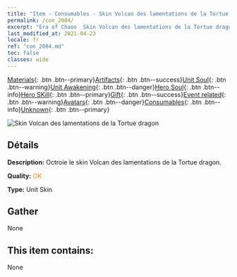```yaml
---
title: "Item - Consumables - Skin Volcan des lamentations de la Tortue dragon"
permalink: /con_2004/
excerpt: "Era of Chaos  Skin Volcan des lamentations de la Tortue dragon"
last_modified_at: 2021-04-23
locale: fr
ref: "con_2004.md"
toc: false
classes: wide
---
```

 [Materials](/ItemsFR/){: .btn .btn--primary}[Artifacts](/ItemsFR/Artifacts/){: .btn .btn--success}[Unit Soul](/ItemsFR/UnitSoul/){: .btn .btn--warning}[Unit Awakening](/ItemsFR/UnitAwakening/){: .btn .btn--danger}[Hero Soul](/ItemsFR/HeroSoul/){: .btn .btn--info}[Hero SKill](/ItemsFR/HeroSkill/){: .btn .btn--primary}[Gift](/ItemsFR/Gift/){: .btn .btn--success}[Event related](/ItemsFR/Events/){: .btn .btn--warning}[Avatars](/ItemsFR/Avatars/){: .btn .btn--danger}[Consumables](/ItemsFR/Consumables/){: .btn .btn--info}[Unknown](/ItemsFR/Unknown/){: .btn .btn--primary}

 ![Skin Volcan des lamentations de la Tortue dragon](/images/u/ti_longguidiancangpifu.jpg)

## Détails
 **Description:** Octroie le skin Volcan des lamentations de la Tortue dragon.

 **Quality:** <span style="color: #FF8C00">OK</span>

 **Type:** Unit Skin

## Gather

  None

## This item contains:

  None

